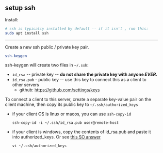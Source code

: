 ## setup ssh


Install: 

```bash
# ssh is typically installed by default -- if it isn't , run this: 
sudo apt install ssh
```

---

Create a new ssh public / private key pair.

```bash
ssh-keygen
```

ssh-keygen will create two files in `~/.ssh`: 

- `id_rsa` -- private key -- **do not share the private key with anyone *EVER*.**
- `id_rsa.pub` - public key -- use this key to connect this as a client to other servers
  - github: https://github.com/settings/keys


To connect a client to this server, create a separate key-value pair on the client machine, then copy its public key to `~/.ssh/authorized_keys`

- if your client OS is linux or macos, you can use `ssh-copy-id`

  `ssh-copy-id -i ~/.ssh/id_rsa.pub user@remote-host`

- if your client is windows, copy the contents of id_rsa.pub and paste it into authorized_keys.  Or see [this SO answer](https://serverfault.com/a/583659/749661)
  
  `vi ~/.ssh/authorized_keys`


